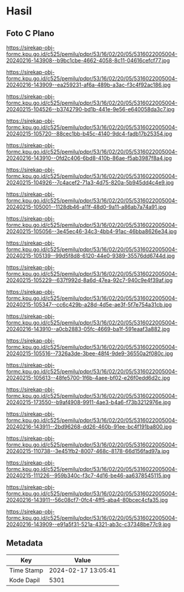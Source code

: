 # Hasil

## Foto C Plano

https://sirekap-obj-formc.kpu.go.id/c525/pemilu/pdpr/53/16/02/20/05/5316022005004-20240216-143908--b9bc1cbe-4662-4058-8c11-04616cefcf77.jpg

https://sirekap-obj-formc.kpu.go.id/c525/pemilu/pdpr/53/16/02/20/05/5316022005004-20240216-143909--ea259231-af6a-489b-a3ac-f3c4f92ac186.jpg

https://sirekap-obj-formc.kpu.go.id/c525/pemilu/pdpr/53/16/02/20/05/5316022005004-20240215-104526--b3742790-bd1b-441e-9e56-e640058da3c7.jpg

https://sirekap-obj-formc.kpu.go.id/c525/pemilu/pdpr/53/16/02/20/05/5316022005004-20240215-105720--88cec1bb-b45c-4140-9dc4-fadb17b25354.jpg

https://sirekap-obj-formc.kpu.go.id/c525/pemilu/pdpr/53/16/02/20/05/5316022005004-20240216-143910--0fd2c406-6bd8-410b-86ae-f5ab3987f8a4.jpg

https://sirekap-obj-formc.kpu.go.id/c525/pemilu/pdpr/53/16/02/20/05/5316022005004-20240215-104926--7c4acef2-71a3-4d75-820a-5b945dd4c4e9.jpg

https://sirekap-obj-formc.kpu.go.id/c525/pemilu/pdpr/53/16/02/20/05/5316022005004-20240215-105001--1128db46-a11f-48d0-9a11-a86ab7a74a91.jpg

https://sirekap-obj-formc.kpu.go.id/c525/pemilu/pdpr/53/16/02/20/05/5316022005004-20240215-105056--3e45ec46-34c3-4bb4-91ac-46bba8626e34.jpg

https://sirekap-obj-formc.kpu.go.id/c525/pemilu/pdpr/53/16/02/20/05/5316022005004-20240215-105139--99d5f8d8-6120-44e0-9389-35576dd6744d.jpg

https://sirekap-obj-formc.kpu.go.id/c525/pemilu/pdpr/53/16/02/20/05/5316022005004-20240215-105229--637f992d-8a6d-47ea-92c7-940c9e4f39af.jpg

https://sirekap-obj-formc.kpu.go.id/c525/pemilu/pdpr/53/16/02/20/05/5316022005004-20240215-105347--cc6c429b-a28d-4d5e-ae3f-5f7e754a31cb.jpg

https://sirekap-obj-formc.kpu.go.id/c525/pemilu/pdpr/53/16/02/20/05/5316022005004-20240216-143910--a0cb2883-05fc-4669-ba1f-591eaaf3a882.jpg

https://sirekap-obj-formc.kpu.go.id/c525/pemilu/pdpr/53/16/02/20/05/5316022005004-20240215-105516--7326a3de-3bee-48f4-9de9-36550a2f080c.jpg

https://sirekap-obj-formc.kpu.go.id/c525/pemilu/pdpr/53/16/02/20/05/5316022005004-20240215-105613--48fe5700-1f6b-4aee-bf02-e26f0edd6d2c.jpg

https://sirekap-obj-formc.kpu.go.id/c525/pemilu/pdpr/53/16/02/20/05/5316022005004-20240215-173550--b9af4908-9911-4ae3-b4a6-f73b3212976e.jpg

https://sirekap-obj-formc.kpu.go.id/c525/pemilu/pdpr/53/16/02/20/05/5316022005004-20240216-143911--2bd96268-dd26-460b-91ee-bc4f191ba800.jpg

https://sirekap-obj-formc.kpu.go.id/c525/pemilu/pdpr/53/16/02/20/05/5316022005004-20240215-110738--3e451fb2-8007-468c-8178-66d156fad97a.jpg

https://sirekap-obj-formc.kpu.go.id/c525/pemilu/pdpr/53/16/02/20/05/5316022005004-20240215-111226--959b340c-f3c7-4d16-be46-aa6378545115.jpg

https://sirekap-obj-formc.kpu.go.id/c525/pemilu/pdpr/53/16/02/20/05/5316022005004-20240216-143911--56c08cf7-0fc4-4ff5-aba4-80bcec4cfa35.jpg

https://sirekap-obj-formc.kpu.go.id/c525/pemilu/pdpr/53/16/02/20/05/5316022005004-20240216-143909--e91a5f31-521a-4321-ab3c-c37348be77c9.jpg


## Metadata

| Key        | Value               |
| ---------- | ------------------- |
| Time Stamp | 2024-02-17 13:05:41 |
| Kode Dapil | 5301                |



